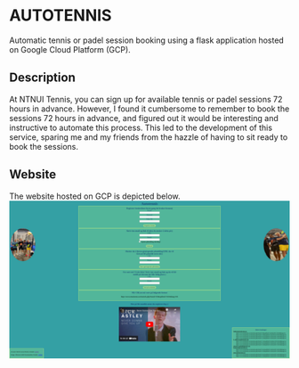 # AUTOTENNIS
Automatic tennis or padel session booking using a flask application hosted on Google Cloud Platform (GCP).

## Description
At NTNUI Tennis, you can sign up for available tennis or padel sessions 72 hours in advance. However, I found it cumbersome to remember to book the sessions 72 hours in advance, and figured out it would be interesting and instructive to automate this process. This led to the development of this service, sparing me and my friends from the hazzle of having to sit ready to book the sessions.

## Website
The website hosted on GCP is depicted below.
![image info](./pictures/autotennis.png)